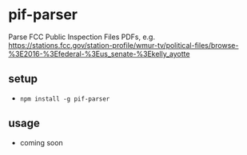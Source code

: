 # pif-parser

Parse FCC Public Inspection Files PDFs, e.g. https://stations.fcc.gov/station-profile/wmur-tv/political-files/browse-%3E2016-%3Efederal-%3Eus_senate-%3Ekelly_ayotte

## setup

- `npm install -g pif-parser`

## usage

- coming soon